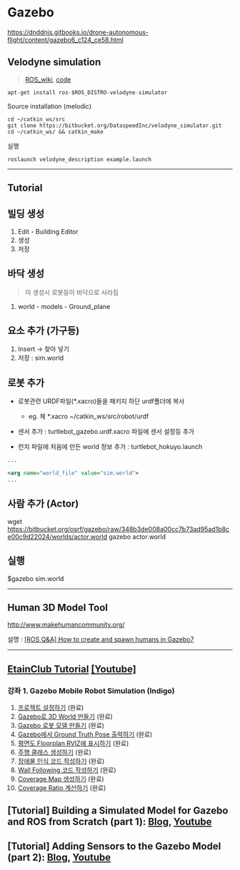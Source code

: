 # Gazebo

https://dnddnjs.gitbooks.io/drone-autonomous-flight/content/gazebo6_c124_ce58.html


## Velodyne simulation

> [ROS_wiki](http://wiki.ros.org/velodyne_simulator), [code](https://bitbucket.org/DataspeedInc/velodyne_simulator.git)

```python
apt-get install ros-$ROS_DISTRO-velodyne-simulator
```

Source installation (melodic)
```
cd ~/catkin_ws/src
git clone https://bitbucket.org/DataspeedInc/velodyne_simulator.git
cd ~/catkin_ws/ && catkin_make
```

실행

```
roslaunch velodyne_description example.launch 

```
---

## Tutorial 

## 빌딩 생성 

1. Edit - Building Editor
2. 생성 
3. 저장 


## 바닥 생성 

> 미 생성시 로봇등이 바닥으로 사라짐 

1. world - models - Ground_plane 


## 요소 추가 (가구등)

1. Insert -> 찾아 넣기 
2. 저장 : sim.world



## 로봇 추가 

- 로봇관련 URDF파일(*.xacro)들을 패키지 하단 urdf폴더에 복사 
	- eg. 체 *.xacro ~/catkin_ws/src/robot/urdf


- 센서 추가 : turtlebot_gazebo.urdf.xacro 파일에 센서 설정등 추가 

- 런치 파일에 처음에 만든 world 정보 추가 : turtlebot_hokuyo.launch

```xml
...

<arg name="world_file" value="sim.world">
...
```


## 사람 추가 (Actor)

wget https://bitbucket.org/osrf/gazebo/raw/348b3de008a00cc7b73ad95ad1b8ce00c9d22024/worlds/actor.world
gazebo actor.world


## 실행 

$gazebo sim.world

---

## Human 3D Model Tool

http://www.makehumancommunity.org/

설명 : [[ROS Q&A] How to create and spawn humans in Gazebo7](https://www.youtube.com/watch?v=7kEmT-NE75c&feature=youtu.be)

---

## [EtainClub Tutorial](https://github.com/EtainClub/etainclub/wiki/ROS) [[Youtube]](https://www.youtube.com/watch?v=lR3tCNT-xVI&list=PLaPt_ZHO2DL5H7tEezzSraX1fUMPNqu_A)

### 강좌 1. Gazebo Mobile Robot Simulation (Indigo)
1. [프로젝트 설정하기](https://github.com/EtainClub/etainclub/wikiROS-Gazebo-강좌1) (완료)
2. [Gazebo로 3D World 만들기](https://github.com/EtainClub/etainclub/wikiROS-Gazebo-강좌2) (완료)
3. [Gazebo 로봇 모델 만들기](https://github.com/EtainClub/etainclub/wikiROS-Gazebo-강좌3) (완료)
4. [Gazebo에서 Ground Truth Pose 출력하기](https://github.com/EtainClub/etainclub/wikiROS-Gazebo-강좌4) (완료)
5. [평면도 Floorplan RVIZ에 표시하기](https://github.com/EtainClub/etainclub/wikiROS-Gazebo-강좌5) (완료)
6. [주행 클래스 생성하기](https://github.com/EtainClub/etainclub/wikiROS-Gazebo-강좌6) (완료)
7. [장애물 인식 코드 작성하기](https://github.com/EtainClub/etainclub/wikiROS-Gazebo-강좌7) (완료)
8. [Wall Following 코드 작성하기](https://github.com/EtainClub/etainclub/wikiROS-Gazebo-강좌8) (완료)
9. [Coverage Map 생성하기](https://github.com/EtainClub/etainclub/wikiROS-Gazebo-강좌9) (완료)
10. [Coverage Ratio 계산하기](https://github.com/EtainClub/etainclub/wikiROS-Gazebo-강좌10) (완료)

## [Tutorial] Building a Simulated Model for Gazebo and ROS from Scratch (part 1): [Blog](http://moorerobots.com/blog/post/1), [Youtube](https://www.youtube.com/watch?v=8ckSl4MbZLg)

## [Tutorial] Adding Sensors to the Gazebo Model (part 2): [Blog](http://moorerobots.com/blog/post/2), [Youtube](https://www.youtube.com/watch?v=EZ3MYf24c6Y)